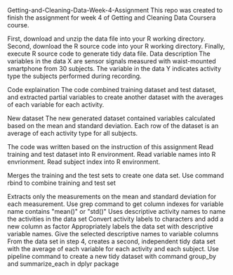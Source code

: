 Getting-and-Cleaning-Data-Week-4-Assignment
  This repo was created to finish the assignment for week 4 of Getting and Cleaning Data Coursera course.

First, download and unzip the data file into your R working directory.
Second, download the R source code into your R working directory.
Finally, execute R source code to generate tidy data file.
Data description
  The variables in the data X are sensor signals measured with waist-mounted smartphone from 30 subjects. The variable in the   data Y indicates activity type the subjects performed during recording.

Code explaination
  The code combined training dataset and test dataset, and extracted partial variables to create another dataset with the       averages of each variable for each activity.

New dataset
  The new generated dataset contained variables calculated based on the mean and standard deviation. Each row of the dataset   is an average of each activity type for all subjects.

The code was written based on the instruction of this assignment
  Read training and test dataset into R environment. Read variable names into R envrionment. Read subject index into R         environment.

Merges the training and the test sets to create one data set. Use command rbind to combine training and test set

Extracts only the measurements on the mean and standard deviation for each measurement. Use grep command to get column indexes for variable name contains "mean()" or "std()"
Uses descriptive activity names to name the activities in the data set Convert activity labels to characters and add a new column as factor
Appropriately labels the data set with descriptive variable names. Give the selected descriptive names to variable columns
From the data set in step 4, creates a second, independent tidy data set with the average of each variable for each activity and each subject. Use pipeline command to create a new tidy dataset with command group_by and summarize_each in dplyr package